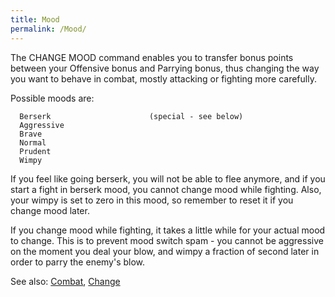 ```yaml
---
title: Mood
permalink: /Mood/
---
```


The CHANGE MOOD command enables you to transfer bonus points between
your Offensive bonus and Parrying bonus, thus changing the way you want
to behave in combat, mostly attacking or fighting more carefully.

Possible moods are:

      Berserk                      (special - see below)
      Aggressive
      Brave
      Normal
      Prudent
      Wimpy

If you feel like going berserk, you will not be able to flee anymore,
and if you start a fight in berserk mood, you cannot change mood while
fighting. Also, your wimpy is set to zero in this mood, so remember to
reset it if you change mood later.

If you change mood while fighting, it takes a little while for your
actual mood to change. This is to prevent mood switch spam - you cannot
be aggressive on the moment you deal your blow, and wimpy a fraction of
second later in order to parry the enemy's blow.

See also: [Combat](Combat "wikilink"), [Change](Change "wikilink")
